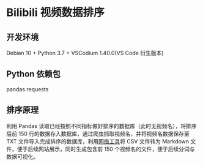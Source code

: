 # Bilibili 视频数据排序

## 开发环境

Debian 10 + Python 3.7 + VSCodium 1.40.0(VS Code 衍生版本) 

## Python 依赖包

pandas
requests

## 排序原理

利用 Pandas 读取已经按照不同指标做好排序的数据库（此时无视频名），将排序后前 150 行的数据存入数据库，通过爬虫抓取视频名，并将视频名数据保存至 TXT 文件导入完成排序的数据库，利用[网络工具](http://www.tablesgenerator.com/markdown_tables)将 CSV 文件转为 Markdown 文件，便于后续网站展示，同时生成包含前 150 个视频名的文件，便于后续分词与数据可视化。
